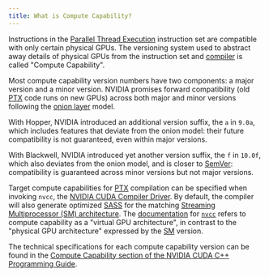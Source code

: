 ```yaml
---
title: What is Compute Capability?
---
```


Instructions in the
[Parallel Thread Execution](/gpu-glossary/device-software/parallel-thread-execution)
instruction set are compatible with only certain physical GPUs. The versioning
system used to abstract away details of physical GPUs from the instruction set
and [compiler](/gpu-glossary/host-software/nvcc) is called "Compute Capability".

Most compute capability version numbers have two components: a major version and
a minor version. NVIDIA promises forward compatibility (old
[PTX](/gpu-glossary/device-software/parallel-thread-execution) code runs on new
GPUs) across both major and minor versions following the
[onion layer](https://docs.nvidia.com/cuda/parallel-thread-execution/#ptx-module-directives-target)
model.

With Hopper, NVIDIA introduced an additional version suffix, the `a` in `9.0a`,
which includes features that deviate from the onion model: their future
compatibility is not guaranteed, even within major versions.

With Blackwell, NVIDIA introduced yet another version suffix, the `f` in
`10.0f`, which also deviates from the onion model, and is closer to
[SemVer](https://semver.org/): compatibility is guaranteed across minor versions
but not major versions.

Target compute capabilities for
[PTX](/gpu-glossary/device-software/parallel-thread-execution) compilation can
be specified when invoking `nvcc`, the
[NVIDIA CUDA Compiler Driver](/gpu-glossary/host-software/nvcc). By default, the
compiler will also generate optimized
[SASS](/gpu-glossary/device-software/streaming-assembler) for the matching
[Streaming Multiprocessor (SM) architecture](/gpu-glossary/device-hardware/streaming-multiprocessor-architecture).
The
[documentation](https://docs.nvidia.com/cuda/cuda-compiler-driver-nvcc/index.html#virtual-architectures)
for [`nvcc`](/gpu-glossary/host-software/nvcc) refers to compute capability as a
"virtual GPU architecture", in contrast to the "physical GPU architecture"
expressed by the [SM](/gpu-glossary/device-hardware/streaming-multiprocessor)
version.

The technical specifications for each compute capability version can be found in
the
[Compute Capability section of the NVIDIA CUDA C++ Programming Guide](https://docs.nvidia.com/cuda/cuda-c-programming-guide/index.html).
